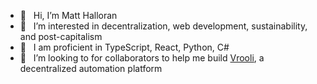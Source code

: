 - 👋 &nbsp; Hi, I’m Matt Halloran
- 👀 &nbsp; I’m interested in decentralization, web development, sustainability, and post-capitalism
- 💯 &nbsp; I am proficient in TypeScript, React, Python, C#
- 💞️ &nbsp; I’m looking to for collaborators to help me build [Vrooli](https://vrooli.com), a decentralized automation platform
